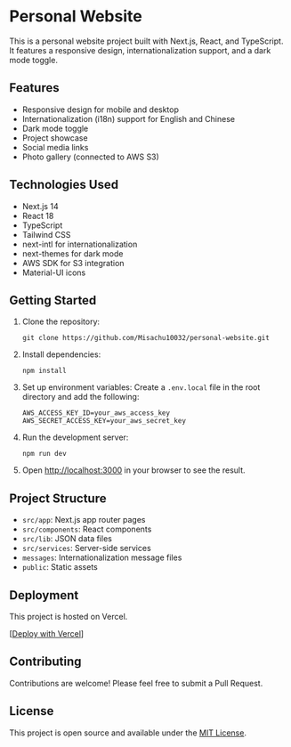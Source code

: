 # Personal Website

This is a personal website project built with Next.js, React, and TypeScript. It features a responsive design, internationalization support, and a dark mode toggle.

## Features

- Responsive design for mobile and desktop
- Internationalization (i18n) support for English and Chinese
- Dark mode toggle
- Project showcase
- Social media links
- Photo gallery (connected to AWS S3)

## Technologies Used

- Next.js 14
- React 18
- TypeScript
- Tailwind CSS
- next-intl for internationalization
- next-themes for dark mode
- AWS SDK for S3 integration
- Material-UI icons

## Getting Started

1. Clone the repository:
   ```
   git clone https://github.com/Misachu10032/personal-website.git
   ```

2. Install dependencies:
   ```
   npm install
   ```

3. Set up environment variables:
   Create a `.env.local` file in the root directory and add the following:
   ```
   AWS_ACCESS_KEY_ID=your_aws_access_key
   AWS_SECRET_ACCESS_KEY=your_aws_secret_key
   ```

4. Run the development server:
   ```
   npm run dev
   ```

5. Open [http://localhost:3000](http://localhost:3000) in your browser to see the result.

## Project Structure

- `src/app`: Next.js app router pages
- `src/components`: React components
- `src/lib`: JSON data files
- `src/services`: Server-side services
- `messages`: Internationalization message files
- `public`: Static assets

## Deployment

This project is hosted on Vercel.

[[Deploy with Vercel](https://johnzhou.vercel.app/Home)]

## Contributing

Contributions are welcome! Please feel free to submit a Pull Request.

## License

This project is open source and available under the [MIT License](LICENSE).